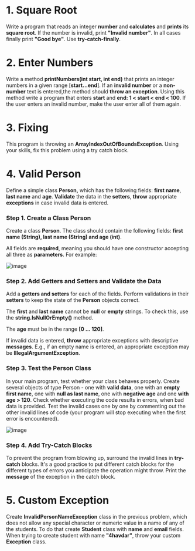 # 1. Square Root

Write a program that reads an integer **number** and **calculates** and **prints** its **square root**. If the number is invalid, print **"Invalid number"**. 
In all cases finally print **"Good bye"**. Use **try-catch-finally**.

# 2. Enter Numbers

Write a method **printNumbers(int start, int end)** that prints an integer numbers in a given range [**start...end**]. If an **invalid number** or 
a **non-number** text is entered,the method should **throw an exception**. Using this method write a program that enters **start** and **end: 1 < start < end < 100**. 
If the user enters an invalid number, make the user enter all of them again.

# 3. Fixing

This program is throwing an **ArrayIndexOutOfBoundsException**. Using your skills, fix this problem using a try catch block.

# 4. Valid Person

Define a simple class **Person,** which has the following fields: **first name**, **last name** and **age**. 
**Validate** the data in the **setters**, **throw** appropriate **exceptions** in case invalid data is entered.

### Step 1. Create a Class Person

Create a class **Person**. The class should contain the following fields: **first name (String), last name (String) and age (int)**.

All fields are **required**, meaning you should have one constructor accepting all three as **parameters**. For example:

![image](https://user-images.githubusercontent.com/87463484/150815319-1a087b52-8478-414e-a6d9-390cc1dbf0fa.png)

### Step 2. Add Getters and Setters and Validate the Data

Add a **getters and setters** for each of the fields. Perform validations in their **setters** to keep the state of the **Person** objects correct.

The **first** and **last name** cannot be **null** or **empty** strings. To check this, use the **string.IsNullOrEmpty()** method.

The **age** must be in the range **[0 ... 120]**.

If invalid data is entered, **throw** appropriate exceptions with descriptive **messages**. E.g., if an empty name is entered, 
an appropriate exception may be **IllegalArgumentException**.

### Step 3. Test the Person Class

In your main program, test whether your class behaves properly. Create several objects of type Person - one with **valid data**, one with an **empty first name**, 
one with **null as last name**, one with **negative age** and one **with age > 120**. Check whether executing the code results in errors, when bad data is provided. 
Test the invalid cases one by one by commenting out the other invalid lines of code (your program will stop executing when the first error is encountered).

![image](https://user-images.githubusercontent.com/87463484/150815692-bf8e3869-6840-413d-826c-f3e3c5e68c7d.png)

### Step 4. Add Try-Catch Blocks

To prevent the program from blowing up, surround the invalid lines in **try-catch** blocks. It's a good practice to put different catch blocks for the different types of errors you 
anticipate the operation might throw. Print the **message** of the exception in the catch block.

# 5. Custom Exception

Create **InvalidPersonNameException** class in the previous problem, which does not allow any special character or numeric value in a name of any of the students. 
To do that create **Student** class with **name** and **email** fields. When trying to create student with name **"4havdar"**, throw your custom **Exception** class.
